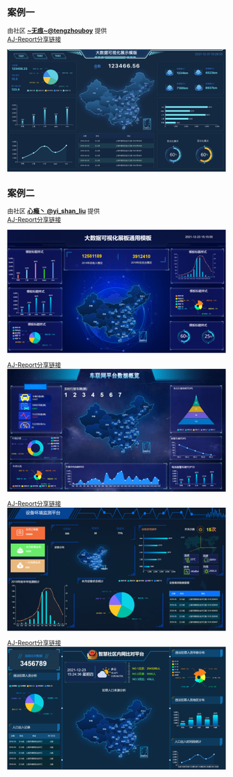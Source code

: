 ## 案例一

由社区 **[~无痕~@tengzhouboy](https://gitee.com/tengzhouboy)** 提供 <br>
[AJ-Report分享链接](https://ajreport.beliefteam.cn/index.html#/aj/mtwbjPot) <br>

![img.png](../picture/bigScreenCase/img.png) <br>

## 案例二

由社区 **[心瘾丶 @yi_shan_liu](https://gitee.com/yi_shan_liu)** 提供<br>
[AJ-Report分享链接](https://ajreport.beliefteam.cn/index.html#/aj/hkBJgLW0) <br>

![img1](../picture/bigScreenCase/img1.png) <br>

[AJ-Report分享链接](https://ajreport.beliefteam.cn/index.html#/aj/Hgfi4pj5) <br>
![img2](../picture/bigScreenCase/img2.png) <br>

[AJ-Report分享链接](https://ajreport.beliefteam.cn/index.html#/aj/zJa5Wwey) <br>
![img3](../picture/bigScreenCase/img3.png) <br>

[AJ-Report分享链接](https://ajreport.beliefteam.cn/index.html#/aj/D0cpO4re) <br>
![img4](../picture/bigScreenCase/img4.png) <br>